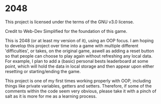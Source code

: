 # 2048

This project is licensed under the terms of the GNU v3.0 license.

Credit to Web-Dev Simplified for the foundation of this game.

This is 2048 (or at least my version of it), using an OOP focus. I am hoping to develop this project over time into a game with multiple different 'difficulties', or takes, on the original game, aswell as adding a reset button so that people can choose to play again without refreshing any local data. For example, I plan to add a (basic) personal bests leaderboard at some point, which will hold the data in local storage and then appear upon either resetting or starting/ending the game.


This project is one of my first times working properly with OOP, including things like private variables, getters and setters. Therefore, if some of the comments within the code seem very obvious, please take it with a pinch of salt as it is more for me as a learning process.
